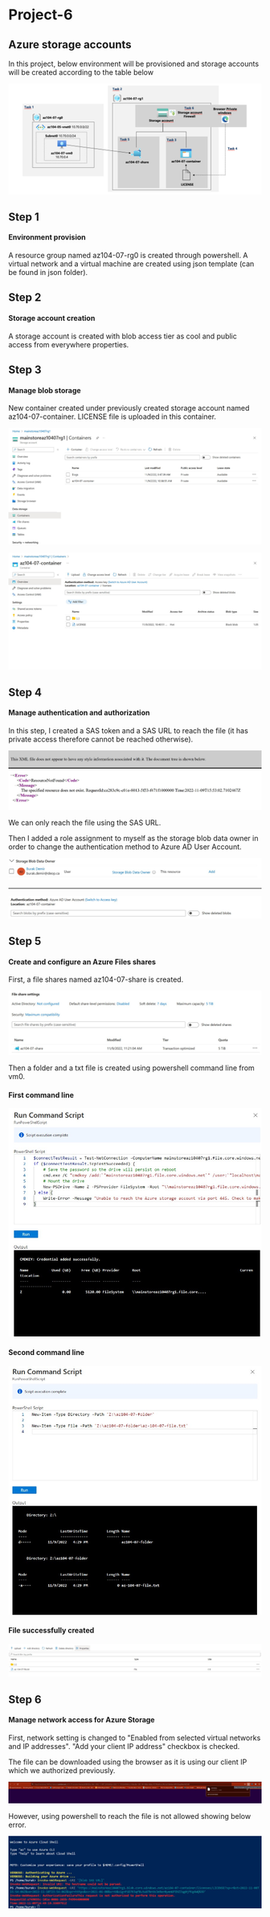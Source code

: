 # Project-6
## Azure storage accounts

In this project, below environment will be provisioned and storage accounts will be created according to the table below

![Alt text](/screenshots/Project.png "Main Project")


## Step 1
#### Environment provision 
A resource group named az104-07-rg0 is created through powershell. A virtual network and a virtual machine are created using json template (can be found in json folder).


## Step 2
#### Storage account creation
A storage account is created with blob access tier as cool and public access from everywhere properties.


## Step 3
#### Manage blob storage
New container created under previously created storage account named az104-07-container. LICENSE file is uploaded in this container.

![Alt text](/screenshots/container.jpg "Container")

![Alt text](/screenshots/Licence%20file.jpg "License file")


## Step 4
#### Manage authentication and authorization
In this step, I created a SAS token and a SAS URL to reach the file (it has private access therefore cannot be reached otherwise).

![Alt text](/screenshots/error%20message.jpg "Error message")

We can only reach the file using the SAS URL.

Then I added a role assignment to myself as the storage blob data owner in order to change the authentication method to Azure AD User Account.

![Alt text](/screenshots/role%20assignment.jpg "Role")

-------------------------------------------------------------------------------------------------------------

![Alt text](/screenshots/switch%20success.jpg "Success")


## Step 5
#### Create and configure an Azure Files shares
First, a file shares named az104-07-share is created.

![Alt text](/screenshots/fileShare.jpg "Success")

Then a folder and a txt file is created using powershell command line from vm0.

#### First command line
![Alt text](/screenshots/commandLine.jpg "Success")

#### Second command line
![Alt text](/screenshots/commandLine2.jpg "Success")

#### File successfully created
![Alt text](/screenshots/txtFileCreated.jpg "Success")


## Step 6
#### Manage network access for Azure Storage
First, network setting is changed to "Enabled from selected virtual networks and IP addresses". "Add your client IP address" checkbox is checked.

The file can be downloaded using the browser as it is using our client IP which we authorized previously.

![Alt text](/screenshots/downloadAttempSuccess.jpg "Success")

However, using powershell to reach the file is not allowed showing below error.

![Alt text](/screenshots/downloadAttempFail.jpg "Success")
